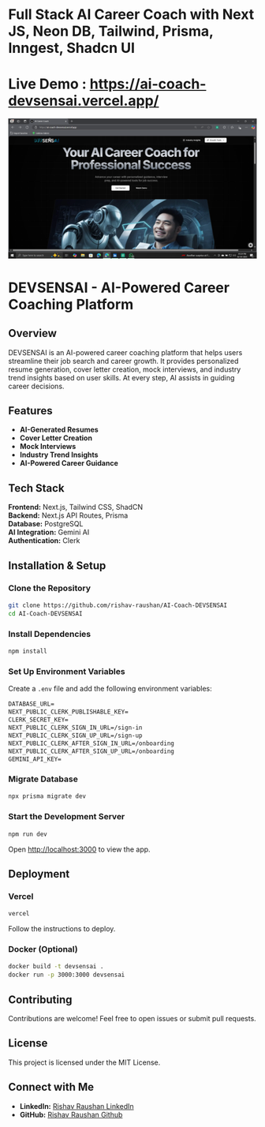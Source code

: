 # Full Stack AI Career Coach with Next JS, Neon DB, Tailwind, Prisma, Inngest, Shadcn UI 

# Live Demo : https://ai-coach-devsensai.vercel.app/


![devsensai](https://github.com/rishav-raushan/AI-Coach-DEVSENSAI/blob/main/readmebanner.png)

# DEVSENSAI - AI-Powered Career Coaching Platform

## Overview

DEVSENSAI is an AI-powered career coaching platform that helps users streamline their job search and career growth. It provides personalized resume generation, cover letter creation, mock interviews, and industry trend insights based on user skills. At every step, AI assists in guiding career decisions.

## Features

- **AI-Generated Resumes**
- **Cover Letter Creation**
- **Mock Interviews**
- **Industry Trend Insights**
- **AI-Powered Career Guidance**

## Tech Stack

**Frontend:** Next.js, Tailwind CSS, ShadCN  
**Backend:** Next.js API Routes, Prisma  
**Database:** PostgreSQL  
**AI Integration:** Gemini AI  
**Authentication:** Clerk  

## Installation & Setup

### Clone the Repository
```bash
git clone https://github.com/rishav-raushan/AI-Coach-DEVSENSAI
cd AI-Coach-DEVSENSAI
```

### Install Dependencies
```bash
npm install
```

### Set Up Environment Variables
Create a `.env` file and add the following environment variables:
```env
DATABASE_URL=
NEXT_PUBLIC_CLERK_PUBLISHABLE_KEY=
CLERK_SECRET_KEY=
NEXT_PUBLIC_CLERK_SIGN_IN_URL=/sign-in
NEXT_PUBLIC_CLERK_SIGN_UP_URL=/sign-up
NEXT_PUBLIC_CLERK_AFTER_SIGN_IN_URL=/onboarding
NEXT_PUBLIC_CLERK_AFTER_SIGN_UP_URL=/onboarding
GEMINI_API_KEY=
```

### Migrate Database
```bash
npx prisma migrate dev
```

### Start the Development Server
```bash
npm run dev
```
Open [http://localhost:3000](http://localhost:3000) to view the app.

## Deployment

### Vercel
```bash
vercel
```
Follow the instructions to deploy.

### Docker (Optional)
```bash
docker build -t devsensai .
docker run -p 3000:3000 devsensai
```

## Contributing
Contributions are welcome! Feel free to open issues or submit pull requests.

## License
This project is licensed under the MIT License.

## Connect with Me
- **LinkedIn:** [Rishav Raushan LinkedIn](https://www.linkedin.com/in/rishav-raushan1/)
- **GitHub:** [Rishav Raushan Github](https://github.com/rishav-raushan)
